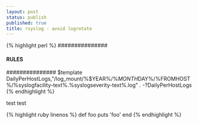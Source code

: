 ```yaml
---
layout: post
status: publish
published: true
title: rsyslog - avoid logrotate
---
```

{% highlight perl %}
###############
#### RULES ####
###############
$template DailyPerHostLogs,"/log_mount/%$YEAR%/%$MONTH%/%$DAY%/%FROMHOST%/%syslogfacility-text%.%syslogseverity-text%.log"
*.*                             -?DailyPerHostLogs
{% endhighlight %}

test
test

{% highlight ruby linenos %}
def foo
  puts 'foo'
end
{% endhighlight %}

